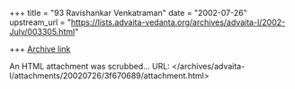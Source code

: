+++
title = "93 Ravishankar Venkatraman"
date = "2002-07-26"
upstream_url = "https://lists.advaita-vedanta.org/archives/advaita-l/2002-July/003305.html"

+++
[Archive link](https://lists.advaita-vedanta.org/archives/advaita-l/2002-July/003305.html)

An HTML attachment was scrubbed...
URL: </archives/advaita-l/attachments/20020726/3f670689/attachment.html>
